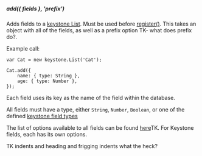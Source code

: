 ##### add({ fields }, 'prefix')
Adds fields to a [keystone List](TK). Must be used before [register()](../register). This takes an object with all of the fields, as well as a prefix option TK- what does prefix do?.

Example call:

```
var Cat = new keystone.List('Cat');

Cat.add({
	name: { type: String },
	age: { type: Number },
});
```

Each field uses its key as the name of the field within the database.

All fields must have a type, either `String`, `Number`, `Boolean`, or one of the defined [keystone field types](/List/fields/types)

The list of options available to all fields can be found [here](TK)TK. For Keystone fields, each has its own options.

TK indents and heading and frigging indents what the heck?
